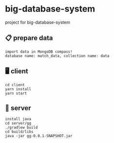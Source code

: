 # big-database-system
project for big-database-system

## 📋 prepare data
```
import data in MongoDB compass!
database name: match_data, collection name: data
```

## 🖥 client
```
cd client
yarn install
yarn start
```

## 📀 server
```
install java
cd server/gg
./gradlew build
cd build/libs
java -jar gg-0.0.1-SNAPSHOT.jar
```
